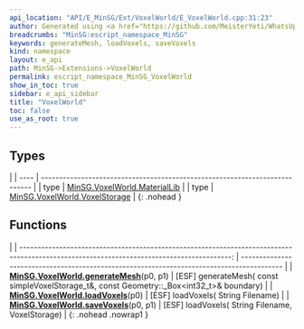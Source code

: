 ```yaml
---
api_location: "API/E_MinSG/Ext/VoxelWorld/E_VoxelWorld.cpp:31:23"
author: Generated using <a href="https://github.com/MeisterYeti/WhatsUpDoc">WhatsUpDoc</a>
breadcrumbs: "MinSG:escript_namespace_MinSG"
keywords: generateMesh, loadVoxels, saveVoxels
kind: namespace
layout: e_api
path: MinSG->Extensions->VoxelWorld
permalink: escript_namespace_MinSG_VoxelWorld
show_in_toc: true
sidebar: e_api_sidebar
title: "VoxelWorld"
toc: false
use_as_root: true
---
```


## Types

|
| ---- | --------------------------------------------------------------------------- | 
| type | [MinSG.VoxelWorld.MaterialLib](escript_type_MinSG_VoxelWorld_MaterialLib)   | 
| type | [MinSG.VoxelWorld.VoxelStorage](escript_type_MinSG_VoxelWorld_VoxelStorage) | 
{: .nohead }

## Functions

|
| ----------------------------------------------------------------------------------------------------------------------------------------: | ----------------------------------------------------------------------------------------- | 
| **[MinSG.VoxelWorld.generateMesh](namespaceMinSG_1_1VoxelWorld#namespaceMinSG_1_1VoxelWorld_1a34849ba205e709b9e2141b0f835611e0)**(p0, p1) | [ESF] generateMesh( const simpleVoxelStorage_t&, const Geometry::_Box<int32_t>& boundary) | 
| **[MinSG.VoxelWorld.loadVoxels](namespaceMinSG_1_1VoxelWorld#namespaceMinSG_1_1VoxelWorld_1afe94ee3ff67d5df64ec2e40bff98fe20)**(p0)       | [ESF] loadVoxels( String Filename)                                                        | 
| **[MinSG.VoxelWorld.saveVoxels](namespaceMinSG_1_1VoxelWorld#namespaceMinSG_1_1VoxelWorld_1afd253c98db860d08a122e4ee920586f8)**(p0, p1)   | [ESF] loadVoxels( String Filename, VoxelStorage)                                          | 
{: .nohead .nowrap1 }

